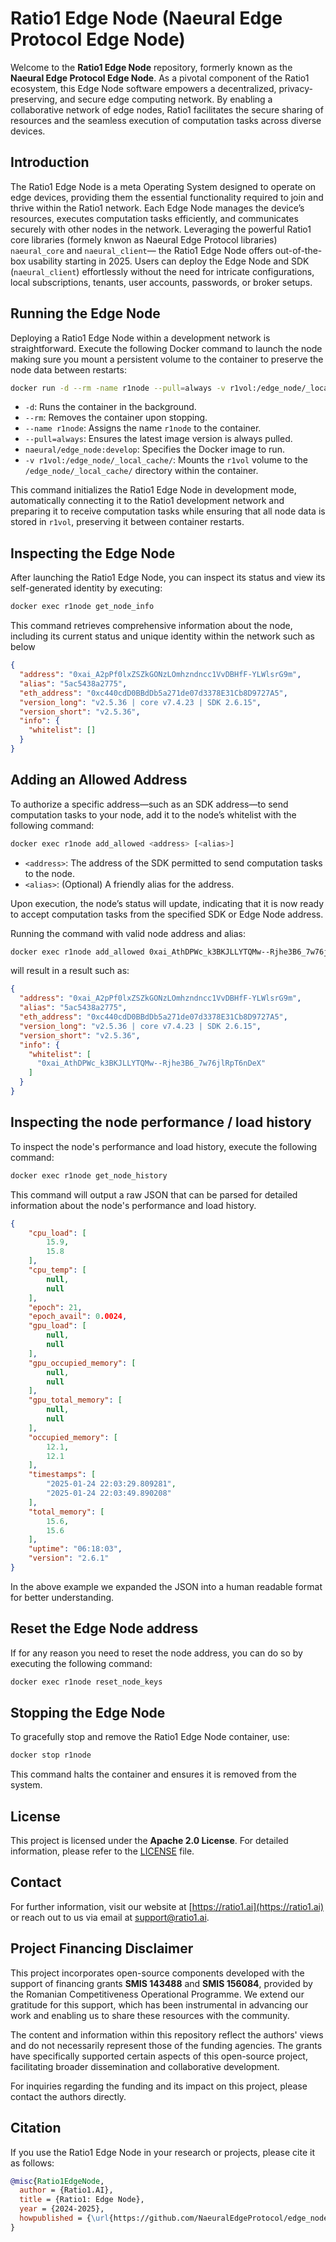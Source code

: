 # Ratio1 Edge Node (Naeural Edge Protocol Edge Node)

Welcome to the **Ratio1 Edge Node** repository, formerly known as the **Naeural Edge Protocol Edge Node**. As a pivotal component of the Ratio1 ecosystem, this Edge Node software empowers a decentralized, privacy-preserving, and secure edge computing network. By enabling a collaborative network of edge nodes, Ratio1 facilitates the secure sharing of resources and the seamless execution of computation tasks across diverse devices.

## Introduction

The Ratio1 Edge Node is a meta Operating System designed to operate on edge devices, providing them the essential functionality required to join and thrive within the Ratio1 network. Each Edge Node manages the device’s resources, executes computation tasks efficiently, and communicates securely with other nodes in the network. Leveraging the powerful Ratio1 core libraries (formely knwon as Naeural Edge Protocol libraries) `naeural_core` and `naeural_client`— the Ratio1 Edge Node offers out-of-the-box usability starting in 2025. Users can deploy the Edge Node and SDK (`naeural_client`) effortlessly without the need for intricate configurations, local subscriptions, tenants, user accounts, passwords, or broker setups.

## Running the Edge Node

Deploying a Ratio1 Edge Node within a development network is straightforward. Execute the following Docker command to launch the node making sure you mount a persistent volume to the container to preserve the node data between restarts:

```bash
docker run -d --rm -name r1node --pull=always -v r1vol:/edge_node/_local_cache/ naeural/edge_node:develop
```

- `-d`: Runs the container in the background.
- `--rm`: Removes the container upon stopping.
- `--name r1node`: Assigns the name `r1node` to the container.
- `--pull=always`: Ensures the latest image version is always pulled.
- `naeural/edge_node:develop`: Specifies the Docker image to run.
- `-v r1vol:/edge_node/_local_cache/`: Mounts the `r1vol` volume to the `/edge_node/_local_cache/` directory within the container.

This command initializes the Ratio1 Edge Node in development mode, automatically connecting it to the Ratio1 development network and preparing it to receive computation tasks while ensuring that all node data is stored in `r1vol`, preserving it between container restarts.


## Inspecting the Edge Node

After launching the Ratio1 Edge Node, you can inspect its status and view its self-generated identity by executing:

```bash
docker exec r1node get_node_info
```

This command retrieves comprehensive information about the node, including its current status and unique identity within the network such as below
```json
{
  "address": "0xai_A2pPf0lxZSZkGONzLOmhzndncc1VvDBHfF-YLWlsrG9m",
  "alias": "5ac5438a2775",
  "eth_address": "0xc440cdD0BBdDb5a271de07d3378E31Cb8D9727A5",
  "version_long": "v2.5.36 | core v7.4.23 | SDK 2.6.15",
  "version_short": "v2.5.36",
  "info": {
    "whitelist": []
  }
}
```

## Adding an Allowed Address

To authorize a specific address—such as an SDK address—to send computation tasks to your node, add it to the node’s whitelist with the following command:

```bash
docker exec r1node add_allowed <address> [<alias>]
```

- `<address>`: The address of the SDK permitted to send computation tasks to the node.
- `<alias>`: (Optional) A friendly alias for the address.

Upon execution, the node’s status will update, indicating that it is now ready to accept computation tasks from the specified SDK or Edge Node address.

Running the command with valid node address and alias:

```bash
docker exec r1node add_allowed 0xai_AthDPWc_k3BKJLLYTQMw--Rjhe3B6_7w76jlRpT6nDeX some-node-alias
```
will result in a result such as:

```json
{
  "address": "0xai_A2pPf0lxZSZkGONzLOmhzndncc1VvDBHfF-YLWlsrG9m",
  "alias": "5ac5438a2775",
  "eth_address": "0xc440cdD0BBdDb5a271de07d3378E31Cb8D9727A5",
  "version_long": "v2.5.36 | core v7.4.23 | SDK 2.6.15",
  "version_short": "v2.5.36",
  "info": {
    "whitelist": [
      "0xai_AthDPWc_k3BKJLLYTQMw--Rjhe3B6_7w76jlRpT6nDeX"
    ]
  }
}
```

## Inspecting the node performance / load history

To inspect the node's performance and load history, execute the following command:

```bash
docker exec r1node get_node_history
```

This command will output a raw JSON that can be parsed for detailed information about the node's performance and load history.
```json
{
    "cpu_load": [
        15.9,
        15.8
    ],
    "cpu_temp": [
        null,
        null
    ],
    "epoch": 21,
    "epoch_avail": 0.0024,
    "gpu_load": [
        null,
        null
    ],
    "gpu_occupied_memory": [
        null,
        null
    ],
    "gpu_total_memory": [
        null,
        null
    ],
    "occupied_memory": [
        12.1,
        12.1
    ],
    "timestamps": [
        "2025-01-24 22:03:29.809281",
        "2025-01-24 22:03:49.890208"
    ],
    "total_memory": [
        15.6,
        15.6
    ],
    "uptime": "06:18:03",
    "version": "2.6.1"
}
```

In the above example we expanded the JSON into a human readable format for better understanding. 

## Reset the Edge Node address

If for any reason you need to reset the node address, you can do so by executing the following command:

```bash
docker exec r1node reset_node_keys
```

## Stopping the Edge Node

To gracefully stop and remove the Ratio1 Edge Node container, use:

```bash
docker stop r1node
```

This command halts the container and ensures it is removed from the system.

## License

This project is licensed under the **Apache 2.0 License**. For detailed information, please refer to the [LICENSE](LICENSE) file.

## Contact

For further information, visit our website at [https://ratio1.ai](https://ratio1.ai) or reach out to us via email at [support@ratio1.ai](mailto:support@ratio1.ai).

## Project Financing Disclaimer

This project incorporates open-source components developed with the support of financing grants **SMIS 143488** and **SMIS 156084**, provided by the Romanian Competitiveness Operational Programme. We extend our gratitude for this support, which has been instrumental in advancing our work and enabling us to share these resources with the community.

The content and information within this repository reflect the authors' views and do not necessarily represent those of the funding agencies. The grants have specifically supported certain aspects of this open-source project, facilitating broader dissemination and collaborative development.

For inquiries regarding the funding and its impact on this project, please contact the authors directly.

## Citation

If you use the Ratio1 Edge Node in your research or projects, please cite it as follows:

```bibtex
@misc{Ratio1EdgeNode,
  author = {Ratio1.AI},
  title = {Ratio1: Edge Node},
  year = {2024-2025},
  howpublished = {\url{https://github.com/NaeuralEdgeProtocol/edge_node}},
}
```
